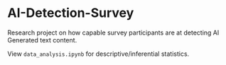 # AI-Detection-Survey
Research project on how capable survey participants are at detecting AI Generated text content.


View `data_analysis.ipynb` for descriptive/inferential statistics.